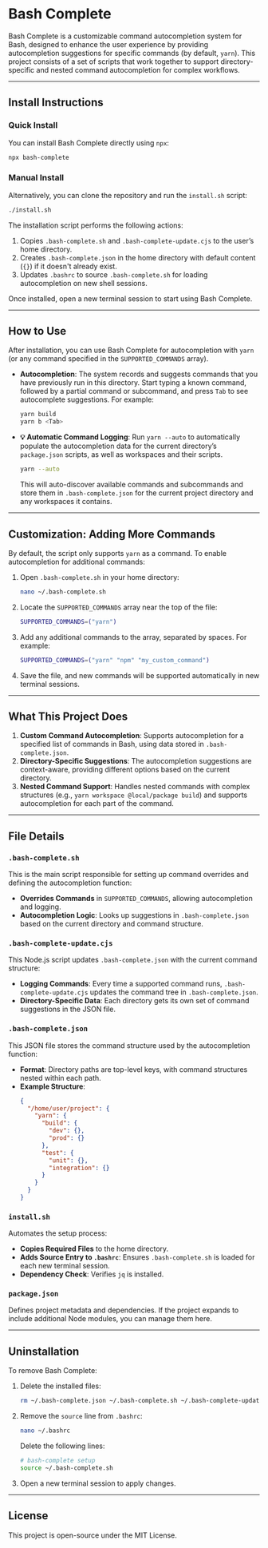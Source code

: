 # Bash Complete

Bash Complete is a customizable command autocompletion system for Bash, designed to enhance the user experience by providing autocompletion suggestions for specific commands (by default, `yarn`). This project consists of a set of scripts that work together to support directory-specific and nested command autocompletion for complex workflows.

---

## Install Instructions

### Quick Install

You can install Bash Complete directly using `npx`:

```bash
npx bash-complete
```

### Manual Install

Alternatively, you can clone the repository and run the `install.sh` script:

```bash
./install.sh
```

The installation script performs the following actions:

1. Copies `.bash-complete.sh` and `.bash-complete-update.cjs` to the user’s home directory.
2. Creates `.bash-complete.json` in the home directory with default content (`{}`) if it doesn't already exist.
3. Updates `.bashrc` to source `.bash-complete.sh` for loading autocompletion on new shell sessions.

Once installed, open a new terminal session to start using Bash Complete.

---

## How to Use

After installation, you can use Bash Complete for autocompletion with `yarn` (or any command specified in the `SUPPORTED_COMMANDS` array).

- **Autocompletion**: The system records and suggests commands that you have previously run in this directory. Start typing a known command, followed by a partial command or subcommand, and press `Tab` to see autocomplete suggestions. For example:

  ```bash
  yarn build
  yarn b <Tab>
  ```

- **💡 Automatic Command Logging**: Run `yarn --auto` to automatically populate the autocompletion data for the current directory’s `package.json` scripts, as well as workspaces and their scripts.
  ```bash
  yarn --auto
  ```
  This will auto-discover available commands and subcommands and store them in `.bash-complete.json` for the current project directory and any workspaces it contains.

---

## Customization: Adding More Commands

By default, the script only supports `yarn` as a command. To enable autocompletion for additional commands:

1. Open `.bash-complete.sh` in your home directory:

   ```bash
   nano ~/.bash-complete.sh
   ```

2. Locate the `SUPPORTED_COMMANDS` array near the top of the file:

   ```bash
   SUPPORTED_COMMANDS=("yarn")
   ```

3. Add any additional commands to the array, separated by spaces. For example:

   ```bash
   SUPPORTED_COMMANDS=("yarn" "npm" "my_custom_command")
   ```

4. Save the file, and new commands will be supported automatically in new terminal sessions.

---

## What This Project Does

1. **Custom Command Autocompletion**: Supports autocompletion for a specified list of commands in Bash, using data stored in `.bash-complete.json`.
2. **Directory-Specific Suggestions**: The autocompletion suggestions are context-aware, providing different options based on the current directory.
3. **Nested Command Support**: Handles nested commands with complex structures (e.g., `yarn workspace @local/package build`) and supports autocompletion for each part of the command.

---

## File Details

### `.bash-complete.sh`

This is the main script responsible for setting up command overrides and defining the autocompletion function:

- **Overrides Commands** in `SUPPORTED_COMMANDS`, allowing autocompletion and logging.
- **Autocompletion Logic**: Looks up suggestions in `.bash-complete.json` based on the current directory and command structure.

### `.bash-complete-update.cjs`

This Node.js script updates `.bash-complete.json` with the current command structure:

- **Logging Commands**: Every time a supported command runs, `.bash-complete-update.cjs` updates the command tree in `.bash-complete.json`.
- **Directory-Specific Data**: Each directory gets its own set of command suggestions in the JSON file.

### `.bash-complete.json`

This JSON file stores the command structure used by the autocompletion function:

- **Format**: Directory paths are top-level keys, with command structures nested within each path.
- **Example Structure**:
  ```json
  {
    "/home/user/project": {
      "yarn": {
        "build": {
          "dev": {},
          "prod": {}
        },
        "test": {
          "unit": {},
          "integration": {}
        }
      }
    }
  }
  ```

### `install.sh`

Automates the setup process:

- **Copies Required Files** to the home directory.
- **Adds Source Entry to `.bashrc`**: Ensures `.bash-complete.sh` is loaded for each new terminal session.
- **Dependency Check**: Verifies `jq` is installed.

### `package.json`

Defines project metadata and dependencies. If the project expands to include additional Node modules, you can manage them here.

---

## Uninstallation

To remove Bash Complete:

1. Delete the installed files:

   ```bash
   rm ~/.bash-complete.json ~/.bash-complete.sh ~/.bash-complete-update.cjs
   ```

2. Remove the `source` line from `.bashrc`:

   ```bash
   nano ~/.bashrc
   ```

   Delete the following lines:

   ```bash
   # bash-complete setup
   source ~/.bash-complete.sh
   ```

3. Open a new terminal session to apply changes.

---

## License

This project is open-source under the MIT License.
